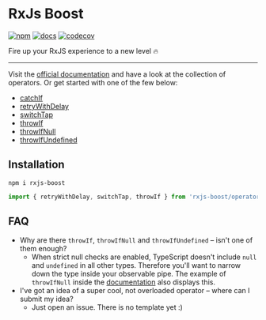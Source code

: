 # RxJs Boost

[![npm](https://img.shields.io/npm/v/rxjs-boost)](https://www.npmjs.com/package/rxjs-boost)
[![docs](https://img.shields.io/badge/docs-rxjs--boost.vercel.app-blueviolet)](https://rxjs-boost.vercel.app/)
[![codecov](https://codecov.io/gh/NiklasPor/rxjs-boost/branch/master/graph/badge.svg)](https://codecov.io/gh/NiklasPor/rxjs-boost)

Fire up your RxJS experience to a new level 🔥

---

Visit the [official documentation](https://rxjs-boost.vercel.app) and have a look at the collection of operators. Or get started with one of the few below:

- [catchIf](https://rxjs-boost.vercel.app/modules/_catch_if_if_.html)
- [retryWithDelay](https://rxjs-boost.vercel.app/modules/_retry_with_delay_.html)
- [switchTap](https://rxjs-boost.vercel.app/modules/_switch_tap_.html)
- [throwIf](https://rxjs-boost.vercel.app/modules/_throw_if_.html)
- [throwIfNull](https://rxjs-boost.vercel.app/modules/_throw_if_null_.html)
- [throwIfUndefined](https://rxjs-boost.vercel.app/modules/_throw_if_undefined_.html)

## Installation

```
npm i rxjs-boost
```

```ts
import { retryWithDelay, switchTap, throwIf } from 'rxjs-boost/operators';
```

## FAQ

- Why are there `throwIf`, `throwIfNull` and `throwIfUndefined` – isn't one of them enough?
  - When strict null checks are enabled, TypeScript doesn't include `null` and `undefined` in all other types. Therefore you'll want to narrow down the type inside your observable pipe. The example of `throwIfNull` inside the [documentation](https://rxjs-boost.vercel.app/modules/_throw_if_null_.html) also displays this.
- I've got an idea of a super cool, not overloaded operator – where can I submit my idea?
  - Just open an issue. There is no template yet :)
